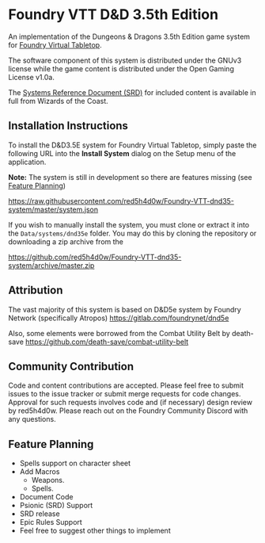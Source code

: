 # Foundry VTT D&D 3.5th Edition

An implementation of the Dungeons & Dragons 3.5th Edition game system for [Foundry Virtual Tabletop](http://foundryvtt.com).

The software component of this system is distributed under the GNUv3 license while the game content is distributed
under the Open Gaming License v1.0a.

The [Systems Reference Document (SRD)](http://media.wizards.com/2016/downloads/DND/SRD-OGL_V5.1.pdf) for included
content is available in full from Wizards of the Coast.

## Installation Instructions

To install the D&D3.5E system for Foundry Virtual Tabletop, simply paste the following URL into the **Install System**
dialog on the Setup menu of the application.

**Note:** The system is still in development so there are features missing (see [Feature Planning](#https://github.com/red5h4d0w/Foundry-VTT-dnd35-system#feature-planning))

https://raw.githubusercontent.com/red5h4d0w/Foundry-VTT-dnd35-system/master/system.json

If you wish to manually install the system, you must clone or extract it into the ``Data/systems/dnd35e`` folder. You
may do this by cloning the repository or downloading a zip archive from the

https://github.com/red5h4d0w/Foundry-VTT-dnd35-system/archive/master.zip

## Attribution

The vast majority of this system is based on D&D5e system by Foundry Network (specifically Atropos)
https://gitlab.com/foundrynet/dnd5e

Also, some elements were borrowed from the Combat Utility Belt by death-save
https://github.com/death-save/combat-utility-belt

## Community Contribution

Code and content contributions are accepted. Please feel free to submit issues to the issue tracker or submit merge
requests for code changes. Approval for such requests involves code and (if necessary) design review by red5h4d0w. Please
reach out on the Foundry Community Discord with any questions.

## Feature Planning

* Spells support on character sheet
* Add Macros
    * Weapons.
    * Spells.
* Document Code
* Psionic (SRD) Support
* SRD release
* Epic Rules Support
* Feel free to suggest other things to implement


